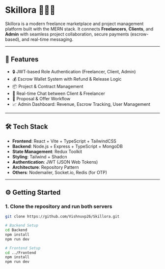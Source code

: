 # Skillora 🧑‍💻💼

Skillora is a modern freelance marketplace and project management platform built with the MERN stack. It connects **Freelancers**, **Clients**, and **Admin** with seamless project collaboration, secure payments (escrow-based), and real-time messaging.

---

## 🚀 Features

- 🔒 JWT-based Role Authentication (Freelancer, Client, Admin)
- 💰 Escrow Wallet System with Refund & Release Logic
- 📦 Project & Contract Management
- 📨 Real-time Chat between Client & Freelancer
- 📄 Proposal & Offer Workflow
- 📈 Admin Dashboard: Revenue, Escrow Tracking, User Management

---

## 🛠 Tech Stack

- **Frontend**: React + Vite + TypeScript + TailwindCSS
- **Backend**: Node.js + Express + TypeScript + MongoDB
- **State Management**: Redux Toolkit
- **Styling**: Tailwind + Shadcn
- **Authentication**: JWT (JSON Web Tokens)
- **Architecture**: Repository Pattern
- **Others**: Nodemailer, Socket.io, Redis (for OTP)

---

## ⚙️ Getting Started

### 1. Clone the repository and run both servers

```bash
git clone https://github.com/Vishnuvp26/Skillora.git

# Backend Setup
cd Backend
npm install
npm run dev

# Frontend Setup
cd ../Frontend
npm install
npm run dev